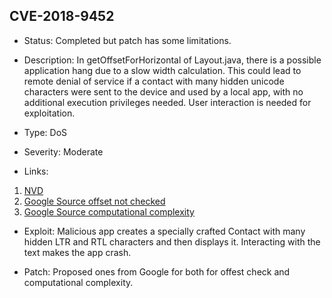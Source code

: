 ## CVE-2018-9452

-   Status: Completed but patch has some limitations.

-   Description: In getOffsetForHorizontal of Layout.java, there is a possible application hang due to a slow width calculation. This could lead to remote denial of service if a contact with many hidden unicode characters were sent to the device and used by a local app, with no additional execution privileges needed. User interaction is needed for exploitation.

-   Type: DoS

-   Severity: Moderate

-   Links:

1. [NVD](https://nvd.nist.gov/vuln/detail/CVE-2018-9452)
2. [Google Source offset not checked](https://android.googlesource.com/platform/frameworks/base/+/54f661b16b308cf38d1b9703214591c0f83df64d)
3. [Google Source computational complexity](https://android.googlesource.com/platform/frameworks/base/+/3b6f84b77c30ec0bab5147b0cffc192c86ba2634)

-   Exploit: Malicious app creates a specially crafted Contact with many hidden LTR and RTL characters and then displays it. Interacting with the text makes the app crash.

-   Patch: Proposed ones from Google for both for offest check and computational complexity.
